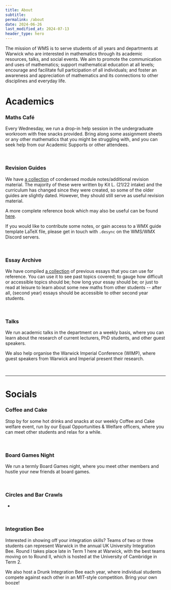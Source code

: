```yaml
---
title: About
subtitle: 
permalink: /about
date: 2024-06-26
last_modified_at: 2024-07-13
header_type: hero
---
```

The mission of WMS is to serve students of all years and departments at Warwick who are interested in mathematics through its academic resources, talks, and social events. We aim to promote the communication and uses of mathematics; support mathematical education at all levels; encourage and facilitate full participation of all individuals; and foster an awareness and appreciation of mathematics and its connections to other disciplines and everyday life.

# Academics

### Maths Café

Every Wednesday, we run a drop-in help session in the undergraduate workroom with free snacks provided. Bring along some assignment sheets or any other mathematics that you might be struggling with, and you can seek help from our Academic Supports or other attendees.

<br/>

### Revision Guides

We have <a href="https://drive.google.com/drive/folders/15cWYdWuzEWe67IeKdMhfGa260dhm1clE">a collection</a> of condensed module notes/additional revision material. The majority of these were written by Kit L. (21/22 intake) and the curriculum has changed since they were created, so some of the older guides are slightly dated. However, they should still serve as useful revision material.

A more complete reference book which may also be useful can be found <a href="https://desyncthethird.github.io/Reference.pdf">here</a>.

If you would like to contribute some notes, or gain access to a WMX guide template LaTeX file, please get in touch with `.desync` on the WMS/WMX Discord servers.

<br/>

### Essay Archive

We have compiled <a href="/essays">a collection</a> of previous essays that you can use for reference. You can use it to see past topics covered; to gauge how difficult or accessible topics should be; how long your essay should be; or just to read at leisure to learn about some new maths from other students -- after all, (second year) essays should be accessible to other second year students.

<br/>

### Talks

We run academic talks in the department on a weekly basis, where you can learn about the research of current lecturers, PhD students, and other guest speakers.

We also help organise the Warwick Imperial Conference (WIMP), where guest speakers from Warwick and Imperial present their research.

<br/>

---

# Socials

### Coffee and Cake

Stop by for some hot drinks and snacks at our weekly Coffee and Cake welfare event, run by our Equal Opportunities & Welfare officers, where you can meet other students and relax for a while.

<br/>

### Board Games Night

We run a termly Board Games night, where you meet other members and hustle your new friends at board games. 

<br/>

### Circles and Bar Crawls

-

<br/>

### Integration Bee

Interested in showing off your integration skills? Teams of two or three students can represent Warwick in the annual UK University Integration Bee. Round I takes place late in Term 1 here at Warwick, with the best teams moving on to Round II, which is hosted at the University of Cambridge in Term 2.

We also host a Drunk Integration Bee each year, where individual students compete against each other in an MIT-style competition. Bring your own booze!


<br/>
